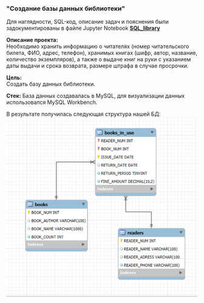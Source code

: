### "Создание базы данных библиотеки"  

Для наглядности, SQL-код, описание задач и пояснения были задокументированы в файле Jupyter Notebook **[SQL_library](SQL_library.ipynb)**   

**Описание проекта:**  
Необходимо хранить информацию о читателях (номер читательского билета, ФИО, адрес, телефон), хранимых книгах (шифр, автор, название, количество экземпляров), а также о выдаче книг на руки с указанием даты выдачи и срока возврата, размере штрафа в случае просрочки.

**Цель:**  
Создать базу данных библиотеки.

**Стек:** База данных создавалась в MySQL, для визуализации данных использовался MySQL Workbench.  

В результате получилась следующая структура нашей БД:  
![Скриншот](Схема_библиотеки.png)
